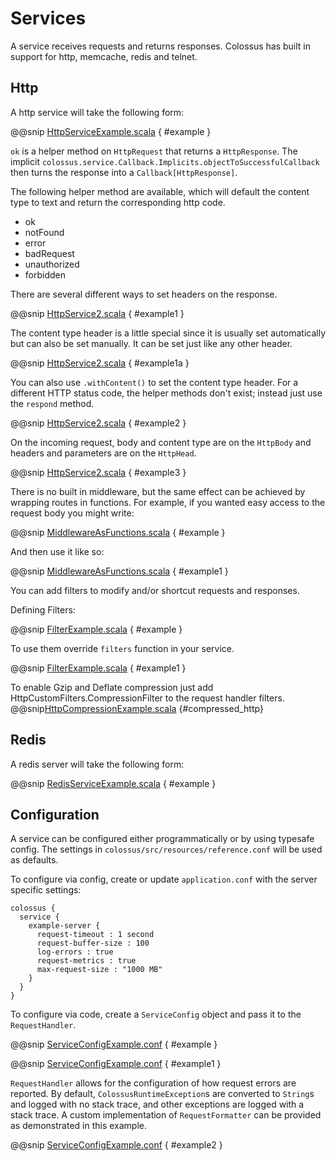 # Services

A service receives requests and returns responses. Colossus has built in support for http, memcache, redis and telnet.

## Http

A http service will take the following form:

@@snip [HttpServiceExample.scala](../scala/HttpServiceExample.scala) { #example }

`ok` is a helper method on `HttpRequest` that returns a `HttpResponse`. The implicit 
`colossus.service.Callback.Implicits.objectToSuccessfulCallback` then turns the response into a `Callback[HttpResponse]`.

The following helper method are available, which will default the content type to text and return the corresponding 
http code.

+ ok
+ notFound
+ error
+ badRequest
+ unauthorized
+ forbidden

There are several different ways to set headers on the response.

@@snip [HttpService2.scala](../scala/HttpService2.scala) { #example1 }

The content type header is a little special since it is usually set automatically but can also be set manually.
It can be set just like any other header.

@@snip [HttpService2.scala](../scala/HttpService2.scala) { #example1a }

You can also use `.withContent()` to set the content type header.
For a different HTTP status code, the helper methods don't exist; instead just use the `respond` method.

@@snip [HttpService2.scala](../scala/HttpService2.scala) { #example2 }

On the incoming request, body and content type are on the `HttpBody` and headers and parameters are on the 
`HttpHead`.

@@snip [HttpService2.scala](../scala/HttpService2.scala) { #example3 }

There is no built in middleware, but the same effect can be achieved by wrapping routes in functions. For example,
if you wanted easy access to the request body you might write:

@@snip [MiddlewareAsFunctions.scala](../scala/MiddlewareAsFunctions.scala) { #example }

And then use it like so:

@@snip [MiddlewareAsFunctions.scala](../scala/MiddlewareAsFunctions.scala) { #example1 }

You can add filters to modify and/or shortcut requests and responses.

Defining Filters:

@@snip [FilterExample.scala](../scala/FilterExample.scala) { #example }

To use them override `filters` function in your service.

@@snip [FilterExample.scala](../scala/FilterExample.scala) { #example1 }

To enable Gzip and Deflate compression just add HttpCustomFilters.CompressionFilter to the request handler filters.
@@snip[HttpCompressionExample.scala]($examples$/HttpCompressionExample.scala) {#compressed_http}

## Redis

A redis server will take the following form:

@@snip [RedisServiceExample.scala](../scala/RedisServiceExample.scala) { #example }

## Configuration

A service can be configured either programmatically or by using typesafe config. The settings in 
`colossus/src/resources/reference.conf` will be used as defaults.

To configure via config, create or update `application.conf` with the server specific settings:

```
colossus {
  service {
    example-server {
      request-timeout : 1 second
      request-buffer-size : 100
      log-errors : true
      request-metrics : true
      max-request-size : "1000 MB"
    }
  }
}
```

To configure via code, create a `ServiceConfig` object and pass it to the `RequestHandler`.

@@snip [ServiceConfigExample.conf](../scala/ServiceConfigExample.scala) { #example }

@@snip [ServiceConfigExample.conf](../scala/ServiceConfigExample.scala) { #example1 }

`RequestHandler` allows for the configuration of how request errors are reported. By default, `ColossusRuntimeException`s
are converted to `String`s and logged with no stack trace, and other exceptions are logged with a stack trace. A custom 
implementation of `RequestFormatter` can be provided as demonstrated in this example.

@@snip [ServiceConfigExample.conf](../scala/ServiceConfigExample.scala) { #example2 }

